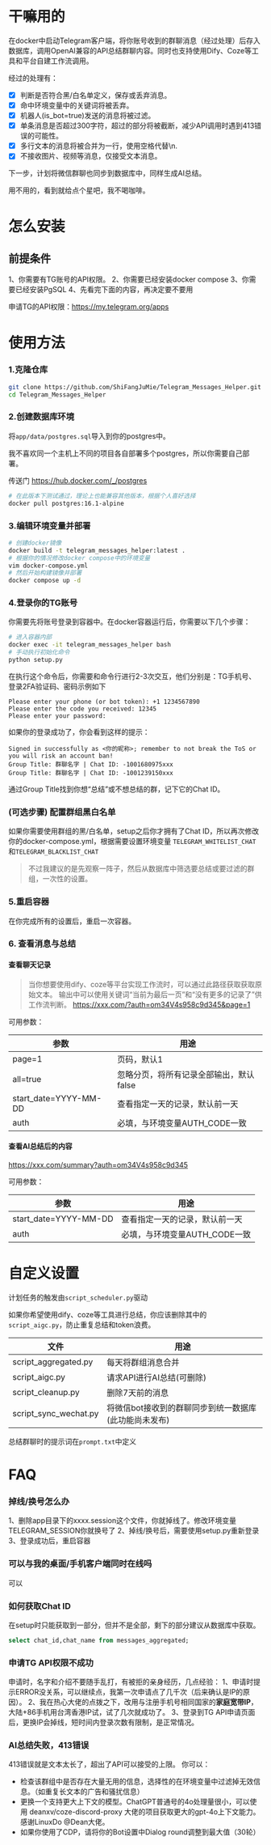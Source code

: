 # 干嘛用的

在docker中启动Telegram客户端，将你账号收到的群聊消息（经过处理）后存入数据库，调用OpenAI兼容的API总结群聊内容。同时也支持使用Dify、Coze等工具和平台自建工作流调用。

经过的处理有：
- [x] 判断是否符合黑/白名单定义，保存或丢弃消息。
- [x] 命中环境变量中的关键词将被丢弃。
- [x] 机器人(is_bot=true)发送的消息将被过滤。
- [x] 单条消息是否超过300字符，超过的部分将被截断，减少API调用时遇到413错误的可能性。
- [x] 多行文本的消息将被合并为一行，使用空格代替\\n.
- [x] 不接收图片、视频等消息，仅接受文本消息。

下一步，计划将微信群聊也同步到数据库中，同样生成AI总结。

用不用的，看到就给点个星吧，我不喝咖啡。

# 怎么安装
## 前提条件

1、你需要有TG账号的API权限。 
2、你需要已经安装docker compose
3、你需要已经安装PgSQL
4、先看完下面的内容，再决定要不要用

申请TG的API权限：https://my.telegram.org/apps

# 使用方法

### 1.克隆仓库
```bash
git clone https://github.com/ShiFangJuMie/Telegram_Messages_Helper.git
cd Telegram_Messages_Helper
```

### 2.创建数据库环境

将`app/data/postgres.sql`导入到你的postgres中。

我不喜欢同一个主机上不同的项目各自部署多个postgres，所以你需要自己部署。

传送门 https://hub.docker.com/_/postgres

```bash
# 在此版本下测试通过，理论上也能兼容其他版本，根据个人喜好选择
docker pull postgres:16.1-alpine
```

### 3.编辑环境变量并部署
```bash
# 创建docker镜像
docker build -t telegram_messages_helper:latest .
# 根据你的情况修改docker compose中的环境变量
vim docker-compose.yml
# 然后开始构建镜像并部署
docker compose up -d
```
### 4.登录你的TG账号
你需要先将账号登录到容器中。在docker容器运行后，你需要以下几个步骤：

```bash
# 进入容器内部
docker exec -it telegram_messages_helper bash
# 手动执行初始化命令
python setup.py
```

在执行这个命令后，你需要和命令行进行2-3次交互，他们分别是：TG手机号、登录2FA验证码、密码示例如下

```
Please enter your phone (or bot token): +1 1234567890
Please enter the code you received: 12345
Please enter your password: 
```

如果你的登录成功了，你会看到这样的提示：

```
Signed in successfully as <你的昵称>; remember to not break the ToS or you will risk an account ban!
Group Title: 群聊名字 | Chat ID: -1001680975xxx
Group Title: 群聊名字 | Chat ID: -1001239150xxx
```

通过Group Title找到你想“总结”或不想总结的群，记下它的Chat ID。
### (可选步骤) 配置群组黑白名单

如果你需要使用群组的黑/白名单，setup之后你才拥有了Chat ID，所以再次修改你的docker-compose.yml，根据需要设置环境变量 `TELEGRAM_WHITELIST_CHAT`和`TELEGRAM_BLACKLIST_CHAT`

> 不过我建议的是先观察一阵子，然后从数据库中筛选要总结或要过滤的群组，一次性的设置。

### 5.重启容器
在你完成所有的设置后，重启一次容器。

### 6. 查看消息与总结
#### 查看聊天记录
> 当你想要使用dify、coze等平台实现工作流时，可以通过此路径获取获取原始文本。
> 输出中可以使用关键词“当前为最后一页”和“没有更多的记录了”供工作流判断。
https://xxx.com/?auth=om34V4s958c9d345&page=1

可用参数：

| 参数 | 用途                     |
| --------------------- | ---------------------- |
| page=1                | 页码，默认1                 |
| all=true              | 忽略分页，将所有记录全部输出，默认false |
| start_date=YYYY-MM-DD | 查看指定一天的记录，默认前一天        |
| auth                  | 必填，与环境变量AUTH_CODE一致    |
#### 查看AI总结后的内容
https://xxx.com/summary?auth=om34V4s958c9d345

可用参数：

| 参数                    | 用途                  |
| --------------------- | ------------------- |
| start_date=YYYY-MM-DD | 查看指定一天的记录，默认前一天     |
| auth                  | 必填，与环境变量AUTH_CODE一致 |
# 自定义设置
计划任务的触发由`script_scheduler.py`驱动

如果你希望使用dify、coze等工具进行总结，你应该删除其中的`script_aigc.py`，防止重复总结和token浪费。

| 文件 | 用途                     |
| --------------------- | ----------------------------- |
| script_aggregated.py  | 每天将群组消息合并                     |
| script_aigc.py        | 请求API进行AI总结(可删除)              |
| script_cleanup.py     | 删除7天前的消息                      |
| script_sync_wechat.py | 将微信bot接收到的群聊同步到统一数据库(此功能尚未发布) |

总结群聊时的提示词在`prompt.txt`中定义
# FAQ
### 掉线/换号怎么办
1、删除app目录下的xxxx.session这个文件，你就掉线了。修改环境变量TELEGRAM_SESSION你就换号了
2、掉线/换号后，需要使用setup.py重新登录
3、登录成功后，重启容器

### 可以与我的桌面/手机客户端同时在线吗
可以

### 如何获取Chat ID
在setup时只能获取到一部分，但并不是全部，剩下的部分建议从数据库中获取。
```sql
select chat_id,chat_name from messages_aggregated;
```

### 申请TG API权限不成功
申请时，名字和介绍不要随手乱打，有被拒的亲身经历，几点经验：
1、申请时提示ERROR没关系，可以继续点，我第一次申请点了几千次（后来确认是IP的原因）。
2、我在热心大佬的点拨之下，改用与注册手机号相同国家的**家庭宽带IP**，大陆+86手机用台湾香港IP试，试了几次就成功了。
3、登录到TG API申请页面后，更换IP会掉线，短时间内登录次数有限制，是正常情况。

### AI总结失败，413错误

413错误就是文本太长了，超出了API可以接受的上限。
你可以：
 - 检查该群组中是否存在大量无用的信息，选择性的在环境变量中过滤掉无效信息。（如重复长文本的广告和骚扰信息）
 - 更换一个支持更大上下文的模型。ChatGPT普通号的4o处理量很小，可以使用 deanxv/coze-discord-proxy 大佬的项目获取更大的gpt-4o上下文能力。感谢LinuxDo @Dean大佬。
 - 如果你使用了CDP，请将你的Bot设置中Dialog round调整到最大值（30轮）
